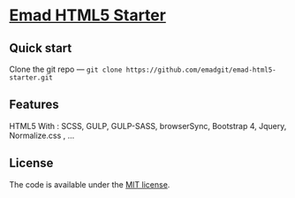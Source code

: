 # [Emad HTML5 Starter](https://emaddehnavi.com/)

## Quick start

 Clone the git repo — `git clone
   https://github.com/emadgit/emad-html5-starter.git`


## Features

HTML5 With : SCSS, GULP, GULP-SASS, browserSync, Bootstrap 4, Jquery, Normalize.css , ...


## License

The code is available under the [MIT license](LICENSE).
